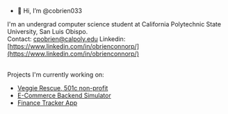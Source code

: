 - 👋 Hi, I’m @cobrien033

I'm an undergrad computer science student at California Polytechnic State University, San Luis Obispo. <br>
Contact: [cpobrien@calpoly.edu](mailto:cpobrien@calpoly.edu)
Linkedin: [https://www.linkedin.com/in/obrienconnorp/](https://www.linkedin.com/in/obrienconnorp/) <br> <br>

Projects I'm currently working on: 
- [Veggie Rescue, 501c non-profit](https://github.com/hack4impact-calpoly/veggie-rescue) <br>
- [E-Commerce Backend Simulator](https://github.com/connorpobrien/connors-potions) <br>
- [Finance Tracker App](https://github.com/arnenoori/reciepts-webapp/tree/main) <br>

